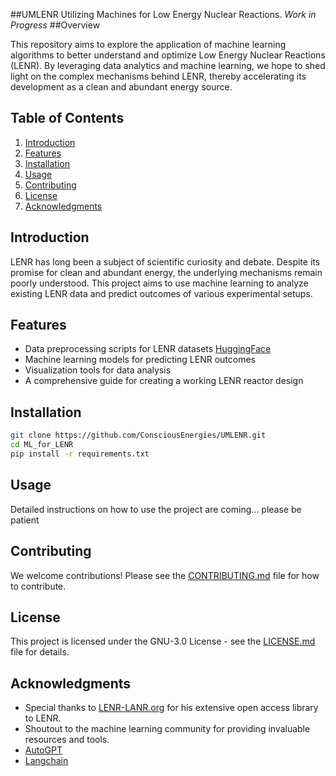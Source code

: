 ##UMLENR
Utilizing Machines for Low Energy Nuclear Reactions. 
*Work in Progress*
##Overview

This repository aims to explore the application of machine learning algorithms to better understand and optimize Low Energy Nuclear Reactions (LENR). By leveraging data analytics and machine learning, we hope to shed light on the complex mechanisms behind LENR, thereby accelerating its development as a clean and abundant energy source.

## Table of Contents

1. [Introduction](#introduction)
2. [Features](#features)
3. [Installation](#installation)
4. [Usage](#usage)
5. [Contributing](#contributing)
6. [License](#license)
7. [Acknowledgments](#acknowledgments)

## Introduction

LENR has long been a subject of scientific curiosity and debate. Despite its promise for clean and abundant energy, the underlying mechanisms remain poorly understood. This project aims to use machine learning to analyze existing LENR data and predict outcomes of various experimental setups.

## Features

- Data preprocessing scripts for LENR datasets [HuggingFace](https://huggingface.co/ConsciousEnergies)
- Machine learning models for predicting LENR outcomes
- Visualization tools for data analysis
- A comprehensive guide for creating a working LENR reactor design

## Installation

```bash
git clone https://github.com/ConsciousEnergies/UMLENR.git
cd ML_for_LENR
pip install -r requirements.txt
```

## Usage

Detailed instructions on how to use the project are coming... please be patient

## Contributing

We welcome contributions! Please see the [CONTRIBUTING.md](CONTRIBUTING.md) file for how to contribute.

## License

This project is licensed under the GNU-3.0 License - see the [LICENSE.md](LICENSE.md) file for details.

## Acknowledgments

- Special thanks to [LENR-LANR.org](https://lenr-canr.org) for his extensive open access library to LENR.
- Shoutout to the machine learning community for providing invaluable resources and tools.
- [AutoGPT](https://github.com/Significant-Gravitas/Auto-GPT)
- [Langchain](https://github.com/langchain-ai/langchain) 
